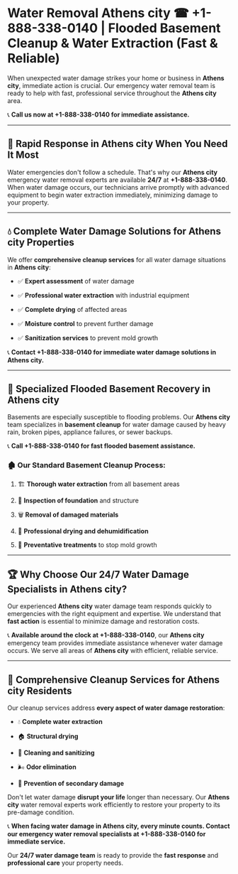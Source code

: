 # Water Removal Athens city ☎ +1-888-338-0140 | Flooded Basement Cleanup & Water Extraction (Fast & Reliable)

When unexpected water damage strikes your home or business in **Athens city**, immediate action is crucial. Our emergency water removal team is ready to help with fast, professional service throughout the **Athens city** area. 

📞 **Call us now at +1-888-338-0140 for immediate assistance.**
---
## 🚀 Rapid Response in Athens city When You Need It Most
Water emergencies don't follow a schedule. That's why our **Athens city** emergency water removal experts are available **24/7** at **+1-888-338-0140**. When water damage occurs, our technicians arrive promptly with advanced equipment to begin water extraction immediately, minimizing damage to your property.
---
## 💧 Complete Water Damage Solutions for Athens city Properties
We offer **comprehensive cleanup services** for all water damage situations in **Athens city**:
- ✅ **Expert assessment** of water damage  
- ✅ **Professional water extraction** with industrial equipment  
- ✅ **Complete drying** of affected areas  
- ✅ **Moisture control** to prevent further damage  
- ✅ **Sanitization services** to prevent mold growth  
📞 **Contact +1-888-338-0140 for immediate water damage solutions in Athens city.**
---
## 🌊 Specialized Flooded Basement Recovery in Athens city
Basements are especially susceptible to flooding problems. Our **Athens city** team specializes in **basement cleanup** for water damage caused by heavy rain, broken pipes, appliance failures, or sewer backups. 
📞 **Call +1-888-338-0140 for fast flooded basement assistance.**
### 🏚️ Our Standard Basement Cleanup Process:
1. 🏗️ **Thorough water extraction** from all basement areas  
2. 🔎 **Inspection of foundation** and structure  
3. 🗑️ **Removal of damaged materials**  
4. 💨 **Professional drying and dehumidification**  
5. 🚫 **Preventative treatments** to stop mold growth  
---
## 🏆 Why Choose Our 24/7 Water Damage Specialists in Athens city?
Our experienced **Athens city** water damage team responds quickly to emergencies with the right equipment and expertise. We understand that **fast action** is essential to minimize damage and restoration costs.
📞 **Available around the clock at +1-888-338-0140**, our **Athens city** emergency team provides immediate assistance whenever water damage occurs. We serve all areas of **Athens city** with efficient, reliable service.
---
## 🧹 Comprehensive Cleanup Services for Athens city Residents
Our cleanup services address **every aspect of water damage restoration**:
- 💧 **Complete water extraction**  
- 🏠 **Structural drying**  
- 🧼 **Cleaning and sanitizing**  
- 🌬️ **Odor elimination**  
- 🚫 **Prevention of secondary damage**  
Don't let water damage **disrupt your life** longer than necessary. Our **Athens city** water removal experts work efficiently to restore your property to its pre-damage condition.
📞 **When facing water damage in Athens city, every minute counts. Contact our emergency water removal specialists at +1-888-338-0140 for immediate service.**
Our **24/7 water damage team** is ready to provide the **fast response** and **professional care** your property needs.
